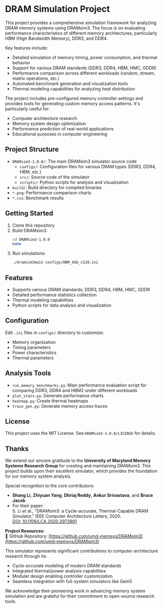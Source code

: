# DRAM Simulation Project

This project provides a comprehensive simulation framework for analyzing DRAM memory systems using DRAMsim3. The focus is on evaluating performance characteristics of different memory architectures, particularly HBM (High Bandwidth Memory), DDR3, and DDR4.

Key features include:
- Detailed simulation of memory timing, power consumption, and thermal behavior
- Support for various DRAM standards (DDR3, DDR4, HBM, HMC, GDDR)
- Performance comparison across different workloads (random, stream, matrix operations, etc.)
- Automated benchmark generation and visualization tools
- Thermal modeling capabilities for analyzing heat distribution

The project includes pre-configured memory controller settings and provides tools for generating custom memory access patterns. It's particularly useful for:
- Computer architecture research
- Memory system design optimization
- Performance prediction of real-world applications
- Educational purposes in computer engineering

## Project Structure

- `DRAMsim3-1.0.0/`: The main DRAMsim3 simulator source code
  - `configs/`: Configuration files for various DRAM types (DDR3, DDR4, HBM, etc.)
  - `src/`: Source code of the simulator
  - `scripts/`: Python scripts for analysis and visualization
- `build/`: Build directory for compiled binaries
- `*.png`: Performance comparison charts
- `*.csv`: Benchmark results

## Getting Started

1. Clone this repository
2. Build DRAMsim3:
   ```bash
   cd DRAMsim3-1.0.0
   make
   ```
3. Run simulations:
   ```bash
   ./dramsim3main configs/HBM_4Gb_x128.ini
   ```

## Features

- Supports various DRAM standards: DDR3, DDR4, HBM, HMC, GDDR
- Detailed performance statistics collection
- Thermal modeling capabilities
- Python scripts for data analysis and visualization

## Configuration

Edit `.ini` files in `configs/` directory to customize:
- Memory organization
- Timing parameters
- Power characteristics
- Thermal parameters

## Analysis Tools

- `run_memory_benchmarks.py`: Main performance evaluation script for comparing DDR3, DDR4 and HBM2 under different workloads
- `plot_stats.py`: Generate performance charts
- `heatmap.py`: Create thermal heatmaps
- `trace_gen.py`: Generate memory access traces

## License

This project uses the MIT License. See `DRAMsim3-1.0.0/LICENSE` for details.

## Thanks

We extend our sincere gratitude to the **University of Maryland Memory Systems Research Group** for creating and maintaining DRAMsim3. This project builds upon their excellent simulator, which provides the foundation for our memory system analysis.

Special recognition to the core contributors:
- **Shang Li**, **Zhiyuan Yang**, **Dhriaj Reddy**, **Ankur Srivastava**, and **Bruce Jacob**
- For their paper:  
  S. Li et al., "DRAMsim3: a Cycle-accurate, Thermal-Capable DRAM Simulator," IEEE Computer Architecture Letters, 2020.  
  [DOI: 10.1109/LCA.2020.2973991](https://doi.org/10.1109/LCA.2020.2973991)

**Project Resources**:  
🔗 GitHub Repository: [https://github.com/umd-memsys/DRAMsim3](https://github.com/umd-memsys/DRAMsim3)  

This simulator represents significant contributions to computer architecture research through its:
- Cycle-accurate modeling of modern DRAM standards
- Integrated thermal/power analysis capabilities
- Modular design enabling controller customization
- Seamless integration with full-system simulators like Gem5

We acknowledge their pioneering work in advancing memory system simulation and are grateful for their commitment to open-source research tools.
